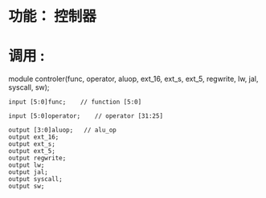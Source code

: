 # 功能： 控制器
# 调用 :
module controler(func, operator, aluop, ext_16, ext_s, ext_5, regwrite, lw, jal, syscall, sw);


    input [5:0]func;    // function [5:0] 
	
    input [5:0]operator;    // operator [31:25]

	output [3:0]aluop;   // alu_op 
	output ext_16;        
	output ext_s;         
	output ext_5;         
	output regwrite;      
	output lw;            
	output jal;           
	output syscall;       
	output sw;   


  
